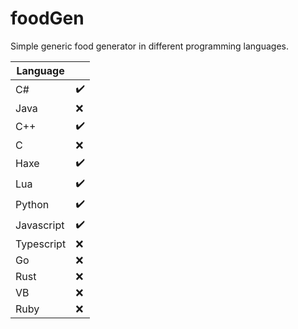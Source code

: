 # foodGen
Simple generic food generator in different programming languages.

| Language  |  |
| ------------- | ------------- |
| C#  | ✔️  |
| Java  | ❌  |
| C++  | ✔️  |
| C  | ❌  |
| Haxe  | ✔️  |
| Lua  | ✔️  |
| Python  | ✔️  |
| Javascript  | ✔️  |
| Typescript  | ❌  |
| Go  | ❌  |
| Rust  | ❌  |
| VB  | ❌  |
| Ruby  | ❌  |
